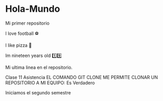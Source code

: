 # Hola-Mundo
Mi primer repositorio

I love football ⚽

I like pizza 🍕

Im nineteen years old 1️⃣9️⃣

Mi ultima linea en el repositorio. 

Clase 11
Asistencia EL COMANDO GIT CLONE ME PERMITE CLONAR UN REPOSITORIO A MI EQUIPO: Es Verdadero

Iniciamos el segundo semestre 
